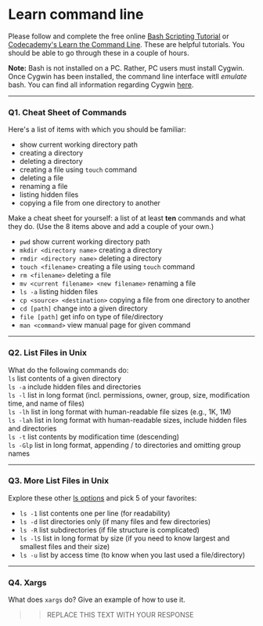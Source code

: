 # Learn command line

Please follow and complete the free online [Bash Scripting Tutorial](https://ryanstutorials.net/bash-scripting-tutorial/) or [Codecademy's Learn the Command Line](https://www.codecademy.com/learn/learn-the-command-line). These are helpful tutorials. You should be able to go through these in a couple of hours.

**Note:** Bash is not installed on a PC. Rather, PC users must install Cygwin. Once Cygwin has been installed, the command line interface witll _emulate_ bash. You can find all information regarding Cygwin [here](https://www.cygwin.com/).

---

### Q1.  Cheat Sheet of Commands  

Here's a list of items with which you should be familiar:  
* show current working directory path
* creating a directory
* deleting a directory
* creating a file using `touch` command
* deleting a file
* renaming a file
* listing hidden files
* copying a file from one directory to another

Make a cheat sheet for yourself: a list of at least **ten** commands and what they do.  (Use the 8 items above and add a couple of your own.)  

* `pwd` show current working directory path
* `mkdir <directory name>` creating a directory
* `rmdir <directory name>` deleting a directory
* `touch <filename>` creating a file using `touch` command
* `rm <filename>` deleting a file
* `mv <current filename> <new filename>` renaming a file
* `ls -a` listing hidden files
* `cp <source> <destination>` copying a file from one directory to another
* `cd [path]` change into a given directory
* `file [path]` get info on type of file/directory
* `man <command>` view manual page for given command
---

### Q2.  List Files in Unix   

What do the following commands do:  
`ls` list contents of a given directory  
`ls -a` include hidden files and directories  
`ls -l` list in long format (incl. permissions, owner, group, size, modification time, and name of files)   
`ls -lh` list in long format with human-readable file sizes (e.g., 1K, 1M)  
`ls -lah` list in long format with human-readable sizes, include hidden files and directories  
`ls -t` list contents by modification time (descending)  
`ls -Glp` list in long format, appending / to directories and omitting group names  

---

### Q3.  More List Files in Unix  

Explore these other [ls options](http://www.techonthenet.com/unix/basic/ls.php) and pick 5 of your favorites:  
* `ls -1` list contents one per line (for readability)
* `ls -d` list directories only (if many files and few directories)
* `ls -R` list subdirectories (if file structure is complicated)
* `ls -lS` list in long format by size (if you need to know largest and smallest files and their size)
* `ls -u` list by access time (to know when you last used a file/directory)
---

### Q4.  Xargs   

What does `xargs` do? Give an example of how to use it.

> > REPLACE THIS TEXT WITH YOUR RESPONSE

 

